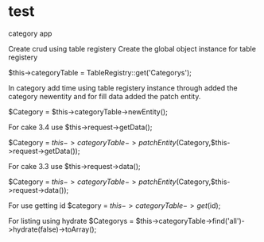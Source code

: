 # test
category app

Create crud using table registery
Create the global object instance for table registery

$this->categoryTable = TableRegistry::get('Categorys');


In category add time using table registery instance through added the category newentity 
and for fill data  added the patch entity.

$Category = $this->categoryTable->newEntity();


For cake 3.4 
use $this->request->getData();

$Category = $this->categoryTable->patchEntity($Category,$this->request->getData());

For cake 3.3
use $this->request->data();

$Category = $this->categoryTable->patchEntity($Category,$this->request->data());

For use getting id
$category = $this->categoryTable->get($id);

For listing using hydrate
$Categorys = $this->categoryTable->find('all')->hydrate(false)->toArray();




